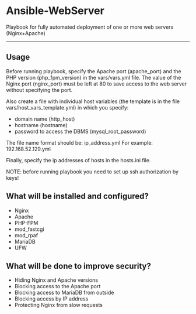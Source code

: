 # Ansible-WebServer
Playbook for fully automated deployment of one or more web servers (Nginx+Apache)

____

## Usage

Before running playbook, specify the Apache port (apache_port) and the PHP version (php_fpm_version) in the vars/vars.yml file. The value of the Nginx port (nginx_port) must be left at 80 to save access to the web server without specifying the port.

Also create a file with individual host variables (the template is in the file vars/host_vars_template.yml) in which you specify:
- domain name (http_host)
- hostname (hostname)
- password to access the DBMS (mysql_root_password)

The file name format should be: ip_address.yml
For example: 192.168.52.129.yml

Finally, specify the ip addresses of hosts in the hosts.ini file.

NOTE: before running playbook you need to set up ssh authorization by keys!

## What will be installed and configured?
- Nginx
- Apache
- PHP-FPM
- mod_fastcgi
- mod_rpaf
- MariaDB
- UFW

## What will be done to improve security?
- Hiding Nginx and Apache versions
- Blocking access to the Apache port
- Blocking access to MariaDB from outside
- Blocking access by IP address
- Protecting Nginx from slow requests
